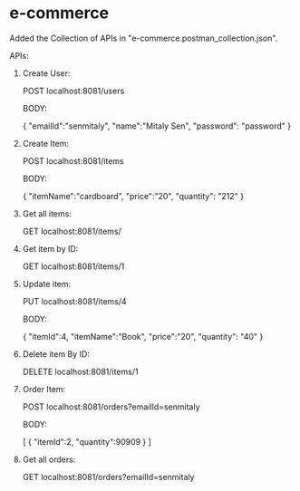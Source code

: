 # e-commerce

Added the Collection of APIs in "e-commerce.postman_collection.json".

APIs:
1. Create User:

	POST localhost:8081/users

	BODY:

	{
		"emailId":"senmitaly",
		"name":"Mitaly Sen",
		"password": "password"
	}
		
2. Create Item:

	POST localhost:8081/items

	BODY:

	{
		"itemName":"cardboard",
		"price":"20",
		"quantity": "212"
	}
		
3. Get all items:

	GET localhost:8081/items/
	 
4. Get item by ID:

	GET localhost:8081/items/1
	 
5. Update item:

	PUT localhost:8081/items/4

	BODY:

 	{
		"itemId":4,
		"itemName":"Book",
		"price":"20",
		"quantity": "40"
	}
		
6. Delete item By ID:
	
	DELETE localhost:8081/items/1
	 
7. Order Item:
	
	POST localhost:8081/orders?emailId=senmitaly

	BODY:

	[
		{
			"itemId":2,
			"quantity":90909
		}
	]

8. Get all orders:

	GET localhost:8081/orders?emailId=senmitaly
